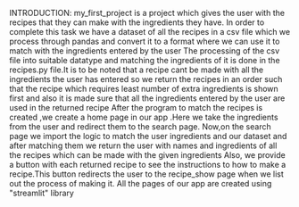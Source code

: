 INTRODUCTION:
my_first_project is a project which gives the user with the recipes that they can make with the ingredients they have.
In order to complete this task we have a dataset of all the recipes in a csv file which we process through pandas and convert it to a format where we can use it to match with the ingredients entered by the user
The processing of the csv file into suitable datatype and matching the ingredients of it is done in the recipes.py file.It is to be noted that a recipe cant be made with all the ingredients the user has entered so we return the recipes in an order such that the recipe which requires least number of extra ingredients is shown first and also it is made sure that all  the ingredients entered by the user are used in the returned recipe
After the program to match the recipes is created ,we create a home page in our app .Here we take the ingredients from the user and redirect them to the search page.
Now,on the search page we import the logic to match the user ingredients and our dataset and after matching them we return the user with names and ingredients of all the recipes which can be made with the given ingredients
Also, we provide a button with each returned recipe to see the instructions to how to make a recipe.This button redirects the user to the recipe_show page when we list out the process of making it.
All the pages of our app are created using "streamlit" library
